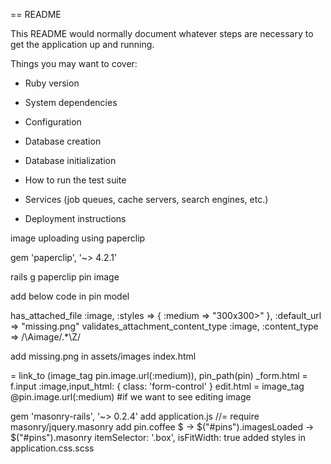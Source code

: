 == README

This README would normally document whatever steps are necessary to get the
application up and running.

Things you may want to cover:

* Ruby version

* System dependencies

* Configuration

* Database creation

* Database initialization

* How to run the test suite

* Services (job queues, cache servers, search engines, etc.)

* Deployment instructions

image uploading using paperclip

gem 'paperclip', '~> 4.2.1'

rails g paperclip pin image

add below code in pin model

has_attached_file :image, :styles => { :medium => "300x300>" }, :default_url => "missing.png"
validates_attachment_content_type :image, :content_type => /\Aimage\/.*\Z/

add missing.png in assets/images
index.html

= link_to (image_tag pin.image.url(:medium)), pin_path(pin)
_form.html
		= f.input :image,input_html: { class: 'form-control' }
edit.html
	= image_tag @pin.image.url(:medium) #if we want to see editing image



gem 'masonry-rails', '~> 0.2.4'
add application.js
//= require masonry/jquery.masonry 
add pin.coffee
$ ->
	$("#pins").imagesLoaded ->	
  		$("#pins").masonry
      		itemSelector: '.box',
      		isFitWidth: true
added styles in application.css.scss